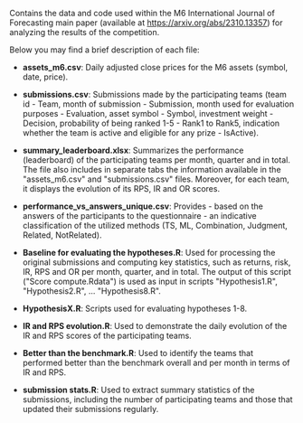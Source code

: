 Contains the data and code used within the M6 International Journal of Forecasting main paper (available at https://arxiv.org/abs/2310.13357) for analyzing the results of the competition.

Below you may find a brief description of each file:

* **assets_m6.csv**: Daily adjusted close prices for the M6 assets (symbol, date, price).

* **submissions.csv**: Submissions made by the participating teams (team id - Team, month of submission - Submission, month used for evaluation purposes - Evaluation, asset symbol - Symbol, investment weight - Decision, probability of being ranked 1-5 - Rank1 to Rank5, indication whether the team is active and eligible for any prize - IsActive).

* **summary_leaderboard.xlsx**: Summarizes the performance (leaderboard) of the participating teams per month, quarter and in total. The file also includes in separate tabs the information available in the "assets_m6.csv" and "submissions.csv" files. Moreover, for each team, it displays the evolution of its RPS, IR and OR scores.

* **performance_vs_answers_unique.csv**: Provides - based on the answers of the participants to the questionnaire - an indicative classification of the utilized methods (TS, ML, Combination, Judgment, Related, NotRelated).

* **Baseline for evaluating the hypotheses.R**: Used for processing the original submissions and computing key statistics, such as returns, risk, IR, RPS and OR per month, quarter, and in total. The output of this script ("Score compute.Rdata") is used as input in scripts "Hypothesis1.R", "Hypothesis2.R", ... "Hypothesis8.R".

* **HypothesisX.R**: Scripts used for evaluating hypotheses 1-8.

* **IR and RPS evolution.R**: Used to demonstrate the daily evolution of the IR and RPS scores of the participating teams.

* **Better than the benchmark.R**: Used to identify the teams that performed better than the benchmark overall and per month in terms of IR and RPS.

* **submission stats.R**: Used to extract summary statistics of the submissions, including the number of participating teams and those that updated their submissions regularly.



